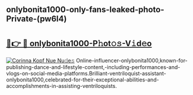 ## onlybonita1000-only-fans​-leaked-photo​-Private-(pw6l4)


# <h2><a href="https://mediaupload.pro?title=onlybonita1000&ref=git">🔗👉 🔴 onlybonita1000-P𝚑ot𝚘𝚜-V𝚒d𝚎o</a></h2>

[![Corinna Kopf Nue Nu𝚍e𝚜](https://i.imgur.com/0qMVB7G.gif)](https://mediaupload.pro?title=onlybonita1000&ref=git)
Online-influencer-onlybonita1000,known-for-publishing-dance-and-lifestyle-content,-including-performances-and-vlogs-on-social-media-platforms.Brilliant-ventriloquist-assistant-onlybonita1000,celebrated-for-their-exceptional-abilities-and-accomplishments-in-assisting-ventriloquists.  